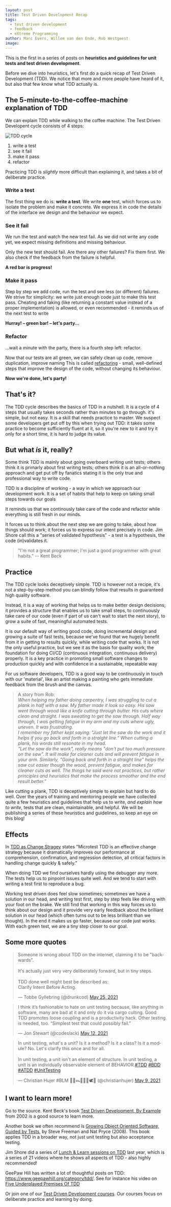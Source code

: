 ```yaml
---
layout: post
title: Test Driven Development Recap
tags:
  - test driven development
  - feedback
  - eXtreme Programming
author: Marc Evers, Willem van den Ende, Rob Westgeest
image: 
---
```


This is the first in a series of posts on **heuristics and guidelines for unit tests
and test driven development**. 

Before we dive into heuristics, let's first do a quick recap of Test Driven
Development (TDD). We notice that more and more people have heard of it, but
also that few know what TDD actually is.

## The 5-minute-to-the-coffee-machine explanation of TDD

We can explain TDD while walking to the coffee machine. The Test
Driven Developent cycle consists of 4 steps:

![TDD cycle](/attachments/blogposts/2020/tdd-cycle.png)

1. write a test
2. see it fail
3. make it pass
4. refactor
 
Practicing TDD is _slightly_ more difficult than explaining it, and takes a bit
of deliberate practice.

### Write a test

The first thing we do is: **write a test**. We write **one** test, which forces
us to isolate the problem and make it concrete. We express it in code the
details of the interface we design and the behaviour we expect.

### See it fail

We run the test and watch the new test fail. As we did not write any code yet,
we expect missing definitions and missing behaviour. 

Only the new test should fail. Are there any other failures? Fix them first. We
also check if the feedback from the failure is helpful.

**A red bar is progress!**

### Make it pass

Step by step we add code, run the test and see less (or different) failures. We
strive for simplicity: we write just enough code just to make this test pass.
Cheating and faking (like returning a constant value instead of a proper
implementation) is allowed, or even recommended - it reminds us of the next test
to write

**Hurray! – green bar! – let's party...**

### Refactor

...wait a minute with the party, there is a fourth step left: refactor. 

Now that our tests are all green, we can safely clean up code, remove
duplication, improve naming This is called
[refactoring](https://refactoring.com) - small, well-defined steps that improve
the design of the code, without changing its behaviour.

**Now we're done, let's party!**

## That's it?

The TDD cycle describes the basics of TDD in a nutshell. It is a cycle of 4
steps that usually takes seconds rather than minutes to go through. it's simple,
but not easy. It is a skill that needs practice to master. We suspect some
developers get put off by this when trying out TDD: it takes some practice to
become sufficiently fluent at it, so it you're new to it and try it only for a
short time, it is hard to judge its value.

## But what _is_ it, really?

Some think TDD is mainly about going overboard writing unit tests; others think
it is primarly about first writing tests; others think it is an all-or-nothing
approach and get put off by fanatics stating it is the only true and
professional way to write code.

TDD is a discipline of working - a way in which we approach our development
work. It is a set of habits that help to keep on taking small steps towards our
goals

It reminds us that we continously take care of the code and refactor while
everything is still fresh in our minds. 

It forces us to think about the next step we are going to take, about how things
should work; it forces us to express our intent precisely in code. Jim Shore
call this a "series of validated hypothesis" - a test is a hypothesis, the code
(in)validates it.

> "I'm not a great programmer; I'm just a good programmer with great habits." -- Kent Beck

## Practice

The TDD cycle looks deceptively simple. TDD is however not a recipe, it's not a
step-by-step method you can blindly follow that results in guaranteed high
quality software.

Instead, it is a way of working that helps us to make better design decisions;
it provides a structure that enables us to take small steps, to continuously
take care of our code (even if part of us can't wait to start the next story),
to grow a suite of fast, meaningful automated tests. 

It is our default way of writing good code, doing incremental design and growing
a suite of fast tests, because we've found that we hugely benefit from it in
getting to results quickly, while writing code that works. It is not the only
useful practice, but we see it as the basis for quality work, the foundation for
doing CI/CD (continuous integration, continuous delivery) properly. It is a key
practice in promoting small software changes to production quickly and with
confidence in a sustainable, repeatable way

For us software developers, TDD is a good way to be continuously in touch with
our 'material', like an artist making a painting who gets immediate feedback
from the brush and the canvas. 

> A story from Rob:  
> _When helping my father doing carpentry, I was struggling to cut
a plank in half with a saw. My father made it look so easy. His saw went
through wood like a knife cutting through butter. His cuts
where clean and straight. I was sweating to get the saw through. Half
way through, I was getting fatigue in my arm and my cuts where ugly, uneven. It
was frustrating._  
> _I remember my father kept saying: "Just let the saw do
the work and it helps if you go back and forth in a straight line."
When cutting a plank, his words still resonate in my head._  
> _"Let the saw do the work", really means "don't put too much pressure on
the saw". It will make for cleaner cuts and will prevent fatigue in
your arm. Similarly, "Going back and forth in a straight line" helps the
saw cut easier though the wood, prevent fatigue, and makes for cleaner cuts as well. The things he said were not practices, but rather principles and
heuristics that make the process smoother and the end result better."_

Like cutting a plank, TDD is deceptively simple to explain but hard to do well.
Over the years of training and mentoring people we have collected quite a few
heuristics and guidelines that help us to write, _and explain how to write_,
tests that are clean, maintainable, and helpful. We will be publishing a series
of these heuristics and guidelines, so keep an eye on this blog!
## Effects

In [TDD as Change
Stragey](https://www.geepawhill.org/2021/02/02/tdd-as-change-strategy/) states
"Microtest TDD is an effective change strategy because it dramatically improves
our performance at comprehension, confirmation, and regression detection, all
critical factors in handling change quickly & safely."

When doing TDD we find ourselves hardly using the debugger any more. The tests
help us to pinpoint issues quite well. And we tend to start with writing a test
first to reproduce a bug.

Working test driven does feel slow sometimes; sometimes we have a solution in
our head, and writing test first, step by step feels like driving with your foot
on the brake. We still find that working in this way forces us to think about
our design and it provide very early feedback about the brilliant solution in
our head (which often turns out to be less brilliant than we thought). In the
end it makes us go faster, because our code just works. With each green test, we
are a tiny step closer to our goal.

## Some more quotes

<blockquote class="twitter-tweet"><p lang="en" dir="ltr">Someone is wrong about TDD on the internet, claiming it to be &quot;backwards&quot;.<br><br>It&#39;s actually just very very deliberately forward, but in tiny steps.<br><br>TDD done well might best be described as:<br>Clarify Intent Before Acting.</p>&mdash; Tobbe Gyllebring (@drunkcod) <a href="https://twitter.com/drunkcod/status/1397152190347816972?ref_src=twsrc%5Etfw">May 25, 2021</a></blockquote> <script async src="https://platform.twitter.com/widgets.js" charset="utf-8"></script> 

<blockquote class="twitter-tweet"><p lang="en" dir="ltr">I think it’s fashionable to hate on unit testing because, like anything in software, many are bad at it and only do it via cargo culting. Good TDD promotes loose coupling and is a productivity hack. Other testing is needed, too. “Simplest test that could possibly fail.”</p>&mdash; Jon Stewart (@codeslack) <a href="https://twitter.com/codeslack/status/1392312280570793988?ref_src=twsrc%5Etfw">May 12, 2021</a></blockquote> <script async src="https://platform.twitter.com/widgets.js" charset="utf-8"></script> 

<blockquote class="twitter-tweet"><p lang="en" dir="ltr">In unit testing, what&#39;s a unit? Is it a method? Is it a class? Is it a module? No. Let&#39;s clarify this once and for all.<br><br>In unit testing, a unit isn&#39;t an element of structure. In unit testing, a unit is an individually observable element of BEHAVIOR.<a href="https://twitter.com/hashtag/TDD?src=hash&amp;ref_src=twsrc%5Etfw">#TDD</a> <a href="https://twitter.com/hashtag/BDD?src=hash&amp;ref_src=twsrc%5Etfw">#BDD</a> <a href="https://twitter.com/hashtag/ATDD?src=hash&amp;ref_src=twsrc%5Etfw">#ATDD</a> <a href="https://twitter.com/hashtag/UnitTesting?src=hash&amp;ref_src=twsrc%5Etfw">#UnitTesting</a></p>&mdash; Christian Hujer #BLM 🏴‍☠️🖦🧙🏻‍♂️🕊💉 (@christianhujer) <a href="https://twitter.com/christianhujer/status/1391301843683139585?ref_src=twsrc%5Etfw">May 9, 2021</a></blockquote> <script async src="https://platform.twitter.com/widgets.js" charset="utf-8"></script> 


## I want to learn more!

Go to the source. Kent Beck's book [Test Driven Development, By
Example](https://www.oreilly.com/library/view/test-driven-development/0321146530/)
from 2002 is a good source to learn more.

Another book we often recommend is [Growing Object Oriented Software, Guided by
Tests](http://www.growing-object-oriented-software.com/), by Steve Freeman and
Nat Pryce (2008). This book applies TDD in a broader way, not just unit testing
but also acceptance testing.

Jim Shore did a series of [Lunch & Learn sessions on TDD](https://www.jamesshore.com/v2/projects/lunch-and-learn) last year, which is a series of 21 videos where he shows all aspects of TDD - also highly recommended!

GeePaw Hill has written a lot of thoughtful posts on TDD: https://www.geepawhill.org/category/tdd/. See for instance his video on [Five Underplayed Premises Of TDD](https://www.geepawhill.org/2018/01/18/five-underplayed-premises-of-tdd-2/)

Or join one of our [Test Driven Development courses](/training/test-driven-development). Our courses focus on deliberate practice and learning by doing.
